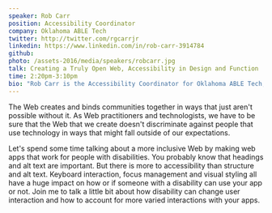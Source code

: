 ```yaml
---
speaker: Rob Carr
position: Accessibility Coordinator
company: Oklahoma ABLE Tech
twitter: http://twitter.com/rgcarrjr
linkedin: https://www.linkedin.com/in/rob-carr-3914784
github:
photo: /assets-2016/media/speakers/robcarr.jpg
talk: Creating a Truly Open Web, Accessibility in Design and Function
time: 2:20pm-3:10pm
bio: "Rob Carr is the Accessibility Coordinator for Oklahoma ABLE Tech, Oklahoma's Assistive Technology Act Program, housed at Oklahoma State University. Rob helps organizations to embrace inclusion through technology and to stop digital discrimination. He trains and guides state agencies, higher education institutions and the occasional private sector partner to make accessibility efforts into sustainable programs. From high-level topics like accessibility in procurement and building accessibility initiatives to the nuts and bolts of PDF and web accessibility, Rob makes accessibility something that organizations can fit into their existing operations. Rob also speaks at local and national conferences on various accessibility-related topics and spearheads ABLE Tech's web and technology accessibility efforts."
---
```

The Web creates and binds communities together in ways that just aren't possible without it. As Web practitioners and technologists, we have to be sure that the Web that we create doesn't discriminate against people that use technology in ways that might fall outside of our expectations.

Let's spend some time talking about a more inclusive Web by making web apps that work for people with disabilities. You probably know that headings and alt text are important. But there is more to accessibility than structure and alt text. Keyboard interaction, focus management and visual styling all have a huge impact on how or if someone with a disability can use your app or not. Join me to talk a little bit about how disability can change user interaction and how to account for more varied interactions with your apps.
